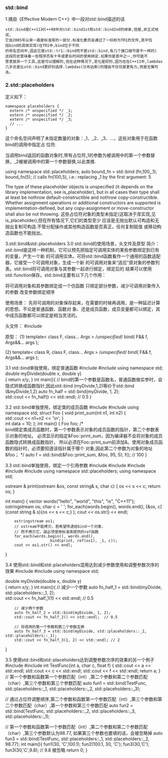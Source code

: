 ### std::bind
1.摘自《Effective Modern C++》中一段对std::bind描述的话
```
std::bind是C++11对C++98中对std::bind1st和std::bind2nd的继承,但是,非正式地说,
它自2005年以来一直是标准库的一部分.标准化委员会通过了一份称为TR1的文件,其中包
括bind的具体实现(在TR1中,bind位于不同
的命名空间中,因此它是std::tr1::bind而不是std::bind,有几个接口细节是不一样的)
这段历史意味着一些程序员有十年或更长时间的使用绑定.如果你是其中之一,你可能不
愿意放弃一个工具,这是可以理解的,但在这种情况下,变化是好的,因为在在C++11中,lambdas
几乎总是比std::bind更好的选择.lambdas(兰布达斯)的理由不仅仅是更有力,而是无懈可击。
```


### 2.std::placeholders
定义如下：
```
namespace placeholders {
  extern /* unspecified */ _1;
  extern /* unspecified */ _2;
  extern /* unspecified */ _3;
  // ...
}
 ```
 
这个命名空间声明了未指定数量的对象：_1、_2、_3、...，这些对象用于在函数bind的调用中指定占
位符. 

当调用bind返回的函数对象时,带有占位符_1的参数为被调用中的第一个参数替换，_2被被调用中的第一个参数替换,以此类推.
 
using namespace std::placeholders;
auto bound_fn = std::bind (fn,100,_1);
bound_fn(5);  // calls fn(100,5), i.e.: replacing _1 by the first argument: 5 
 
 
The type of these placeholder objects is unspecified (it depends on the library 
implementation, see is_placeholder), but in all cases their type shall at least be 
nothrow default-constructible and nothrow copy-constructible. Whether assignment 
operations or additional constructors are supported is implementation-defined, but any 
copy-assignment or move-constructor shall also be not throwing.
这些占位符对象的类型未指定(这取决于库实现,见is_placeholder),但在所有情况下,它们的类型至少
应该是无抛出默认可构造和无抛出复制可构造.不管分配操作或其他构造函数是否真正，任何复制赋值
或移动构造函数也不能抛出。

3.std::bind&std::placeholders
3.0 std::bind的使用场景，头文件及原型
简介：
std::bind是这样一种机制，它可以预先把指定可调用实体的某些参数绑定到已有的变量，产生一个新
的可调用实体。可将std::bind函数看作一个通用的函数适配器，它接受一个可调用对象，生成一个新
的可调用对象来“适应”原对象的参数列表。std::bind将可调用对象与其参数一起进行绑定，绑定后的
结果可以使用std::function保存。std::bind主要有以下几个作用：
 
将可调用对象和其参数绑定成一个仿函数
只绑定部分参数，减少可调用对象传入的参数
改变参数绑定顺序
 
 
使用场景：
先将可调用的对象保存起来，在需要的时候再调用，是一种延迟计算的思想。不论是普通函数、函数对
象、还是成员函数，成员变量都可以绑定，其中成员函数都可以绑定是相当灵活的。
 
头文件：
#include <functional>
 
原型：
(1)
template< class F, class... Args >
/*unspecified*/ bind( F&& f, Args&&... args );
 
(2)
template< class R, class F, class... Args >
/*unspecified*/ bind( F&& f, Args&&... args );

3.1 std::bind单独使用，绑定普通函数
#include <functional>
#include <iostream>
using namespace std;
double myDivide(double x, double y)  
{
        return x/y;
}
int main(){
        // bind的第一个参数是函数名，普通函数做实参时，会隐式转换成函数指针,因此std::bind (myDivide,1,2)等价于std::bind (&myDivide,1,2)
        auto fn_half = std::bind(myDivide, 1, 2);  
        std::cout << fn_half() << std::endl;                        // 0.5
}


3.2 std::bind单独使用，绑定类的成员函数
#include <functional>
#include <iostream>
using namespace std;
struct Foo {
    void print_sum(int n1, int n2) 
    {   
        std::cout << n1+n2 << '\n';
    }   
    int data = 10; 
};
int main() 
{
    Foo foo;
    /*  
      bind绑定类成员函数时，第一个参数表示对象的成员函数的指针，第二个参数表示对象的地址。
      必须显示的指定&Foo::print_sum，因为编译器不会将对象的成员函数隐式转换成函数指针，
      所以必须在Foo::print_sum前添加&。使用对象成员函数的指针时，必须要知道该指针属于哪个 
      对象,因此第二个参数为对象的地址 &foo；
  */
    auto f = std::bind(&Foo::print_sum, &foo, 95, 5); 
    f(); // 100
}
 
 



3.3 std::bind单独使用，绑定一个引用参数
#include <iostream>
#include <functional>
#include <vector>
#include <algorithm>
#include <sstream>
using namespace std::placeholders;
using namespace std;
 
ostream & print(ostream &os, const string& s, char c)
{
        os << s << c;
        return os; 
}
 
int main()
{
        vector<string> words{"hello", "world", "this", "is", "C++11"};
        ostringstream os; 
        char c = ' ';
        for_each(words.begin(), words.end(), 
                        [&os, c](const string & s){os << s << c;} );
        cout << os.str() << endl;
 
        ostringstream os1;
        // ostream不能拷贝，若希望传递给bind一个对象，
        // 而不拷贝它，就必须使用标准库提供的ref函数
        for_each(words.begin(), words.end(),
                        bind(print, ref(os1), _1, c));
        cout << os1.str() << endl;
}



3.4 使用std::bind和std::placeholders混用达到减少参数使用和调整参数次序的效果
#include <functional>
#include <iostream>
using namespace std;
 
double myDivide(double x, double y)  
{
        return x/y;
}
int main(){
        // 减少一个参数
        auto fn_half_1 = std::bind(myDivide, std::placeholders::_1, 2);  
        std::cout << fn_half_1(1) << std::endl; // 0.5                         
 
        // 减少两个参数
        auto fn_half_2 = std::bind(myDivide, 1, 2);  
        std::cout << fn_half_2() << std::endl;  // 0.5                         
 
        // 将调用的第一个参数和第二个参数互换
        auto fn_half_3 = std::bind(myDivide, std::placeholders::_2, std::placeholders::_1);  
        std::cout << fn_half_3(1, 2) << std::endl; // 2
} 



3.5 使用std::bind和std::placeholders达到调整参数次序的效果的另一个例子
#include <functional>
#include <iostream>
int TestFunc(int a, char c, float f)
{
        std::cout << a << std::endl;
        std::cout << c << std::endl;
        std::cout << f << std::endl;
        return a;
}
// 第一个参数和函数第一个参数匹配（int）,第二个参数和第二个参数匹配（char）,第三个参数和第三个参数匹配
auto fun1 = std::bind(TestFunc, std::placeholders::_1, std::placeholders::_2, std::placeholders::_3);
 
// 通过占位符调整顺序,第二个参数和函数第一个参数匹配（int）,第三个参数和第二个参数匹配（char）,第一个参数和第三个参数匹配
auto fun2 = std::bind(TestFunc, std::placeholders::_2, std::placeholders::_3, std::placeholders::_1);
 
//  第一个参数和函数第一个参数匹配（int）,第二个参数和第二个参数匹配（char）,第三个参数默认为98.77, 如果第三个参数也要填的话，会被忽略掉
auto fun3 = std::bind(TestFunc, std::placeholders::_1, std::placeholders::_2, 98.77);
int main(){
        fun1(30, 'C',100.1); 
        fun2(100.1, 30, 'C');
        fun3(30,'C');
        fun3(30,'C',9.8); // 9.8 被忽略
        return 0;
}
<!--stackedit_data:
eyJoaXN0b3J5IjpbLTMwNjc0NjU4OCwtMjMxNjc4NjU1LC0xOT
IzOTQxMjMyLDczMDk5ODExNl19
-->